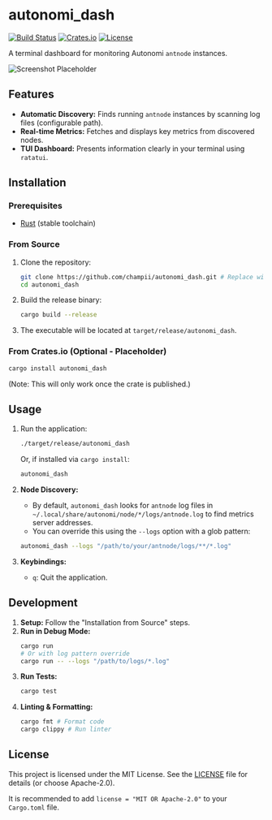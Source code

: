 # autonomi_dash

<!-- Badges placeholder -->
[![Build Status](https://img.shields.io/github/actions/workflow/status/<YOUR_GITHUB_USERNAME>/autonomi_dash/rust.yml?branch=main)](https://github.com/<YOUR_GITHUB_USERNAME>/autonomi_dash/actions)
[![Crates.io](https://img.shields.io/crates/v/autonomi_dash.svg)](https://crates.io/crates/autonomi_dash)
[![License](https://img.shields.io/crates/l/autonomi_dash.svg)](https://opensource.org/licenses/MIT) <!-- Or Apache-2.0 -->

A terminal dashboard for monitoring Autonomi `antnode` instances.

![Screenshot Placeholder](./docs/screenshot.png) <!-- Add a screenshot later -->

## Features

*   **Automatic Discovery:** Finds running `antnode` instances by scanning log files (configurable path).
*   **Real-time Metrics:** Fetches and displays key metrics from discovered nodes.
*   **TUI Dashboard:** Presents information clearly in your terminal using `ratatui`.

## Installation

### Prerequisites

*   [Rust](https://www.rust-lang.org/tools/install) (stable toolchain)

### From Source

1.  Clone the repository:
    ```bash
    git clone https://github.com/champii/autonomi_dash.git # Replace with actual URL later
    cd autonomi_dash
    ```
2.  Build the release binary:
    ```bash
    cargo build --release
    ```
3.  The executable will be located at `target/release/autonomi_dash`.

### From Crates.io (Optional - Placeholder)

```bash
cargo install autonomi_dash
```
(Note: This will only work once the crate is published.)

## Usage

1.  Run the application:
    ```bash
    ./target/release/autonomi_dash
    ```
    Or, if installed via `cargo install`:
    ```bash
    autonomi_dash
    ```

2.  **Node Discovery:**
    *   By default, `autonomi_dash` looks for `antnode` log files in `~/.local/share/autonomi/node/*/logs/antnode.log` to find metrics server addresses.
    *   You can override this using the `--logs` option with a glob pattern:
      ```bash
      autonomi_dash --logs "/path/to/your/antnode/logs/**/*.log"
      ```

3.  **Keybindings:**
    *   `q`: Quit the application.


## Development

1.  **Setup:** Follow the "Installation from Source" steps.
2.  **Run in Debug Mode:**
    ```bash
    cargo run
    # Or with log pattern override
    cargo run -- --logs "/path/to/logs/*.log"
    ```
3.  **Run Tests:**
    ```bash
    cargo test
    ```
4.  **Linting & Formatting:**
    ```bash
    cargo fmt # Format code
    cargo clippy # Run linter
    ```

## License

This project is licensed under the MIT License. See the [LICENSE](LICENSE) file for details (or choose Apache-2.0).

It is recommended to add `license = "MIT OR Apache-2.0"` to your `Cargo.toml` file.
